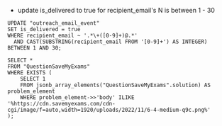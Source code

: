 - update is_delivered to true for recipient_email's N is between 1 - 30
```
UPDATE "outreach_email_event"
SET is_delivered = true
WHERE recipient_email ~ '.*\+([0-9]+)@.*'
  AND CAST(SUBSTRING(recipient_email FROM '[0-9]+') AS INTEGER) BETWEEN 1 AND 30;
```

```
SELECT *
FROM "QuestionSaveMyExams"
WHERE EXISTS (
    SELECT 1
    FROM jsonb_array_elements("QuestionSaveMyExams".solution) AS problem_element
    WHERE problem_element->>'body' ILIKE '%https://cdn.savemyexams.com/cdn-cgi/image/f=auto,width=1920/uploads/2022/11/6-4-medium-q9c.png%'
);
```
